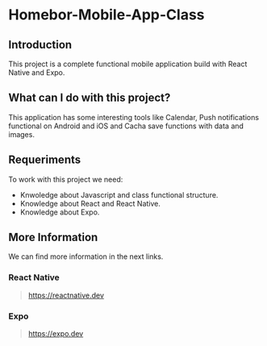 # Homebor-Mobile-App-Class

## Introduction

This project is a complete functional mobile application build with React Native and Expo.

## What can I do with this project?

This application has some interesting tools like Calendar, Push notifications functional on Android and iOS and Cacha save functions with data and images.

## Requeriments

To work with this project we need:

- Knwoledge about Javascript and class functional structure.
- Knowledge about React and React Native.
- Knowledge about Expo.

## More Information

We can find more information in the next links.

### React Native

> https://reactnative.dev

### Expo

> https://expo.dev
